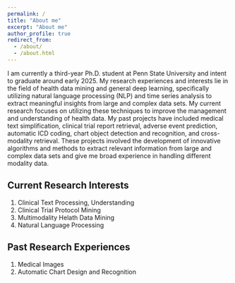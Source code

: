 ```yaml
---
permalink: /
title: "About me"
excerpt: "About me"
author_profile: true
redirect_from: 
  - /about/
  - /about.html
---
```


I am currently a third-year Ph.D. student at Penn State University and intent to graduate around early 2025. My research experiences and interests lie in the field of health data mining and general deep learning, specifically utilizing natural language processing (NLP) and time series analysis to extract meaningful insights from large and complex data sets. My current research focuses on utilizing these techniques to improve the management and understanding of health data. My past projects have included medical text simplification, clinical trial report retrieval, adverse event prediction, automatic ICD coding, chart object detection and recognition, and cross-modality retrieval. These projects involved the development of innovative algorithms and methods to extract relevant information from large and complex data sets and give me broad experience in handling different modality data.

Current Research Interests
------
1. Clinical Text Processing, Understanding
2. Clinical Trial Protocol Mining
3. Multimodality Helath Data Mining
4. Natural Language Processing

Past Research Experiences
------
1. Medical Images
2. Automatic Chart Design and Recognition